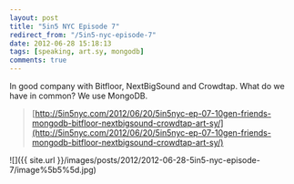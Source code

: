 ```yaml
---
layout: post
title: "5in5 NYC Episode 7"
redirect_from: "/5in5-nyc-episode-7"
date: 2012-06-28 15:18:13
tags: [speaking, art.sy, mongodb]
comments: true
---
```

In good company with Bitfloor, NextBigSound and Crowdtap. What do we have in common? We use MongoDB.

> [http://5in5nyc.com/2012/06/20/5in5nyc-ep-07-10gen-friends-mongodb-bitfloor-nextbigsound-crowdtap-art-sy/](http://5in5nyc.com/2012/06/20/5in5nyc-ep-07-10gen-friends-mongodb-bitfloor-nextbigsound-crowdtap-art-sy/)

![]({{ site.url }}/images/posts/2012/2012-06-28-5in5-nyc-episode-7/image%5b5%5d.jpg)

